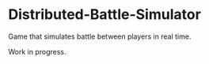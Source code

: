 # Distributed-Battle-Simulator

Game that simulates battle between players in real time.

Work in progress.